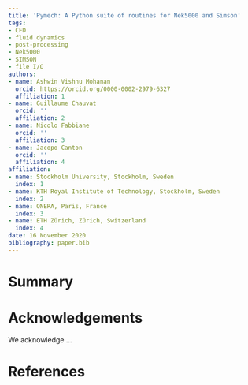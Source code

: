 ```yaml
---
title: 'Pymech: A Python suite of routines for Nek5000 and Simson'
tags:
- CFD
- fluid dynamics
- post-processing
- Nek5000
- SIMSON
- file I/O
authors:
- name: Ashwin Vishnu Mohanan
  orcid: https://orcid.org/0000-0002-2979-6327
  affiliation: 1
- name: Guillaume Chauvat
  orcid: ''
  affiliation: 2
- name: Nicolo Fabbiane
  orcid: ''
  affiliation: 3
- name: Jacopo Canton
  orcid: ''
  affiliation: 4
affiliation:
- name: Stockholm University, Stockholm, Sweden
  index: 1
- name: KTH Royal Institute of Technology, Stockholm, Sweden
  index: 2
- name: ONERA, Paris, France
  index: 3
- name: ETH Zürich, Zürich, Switzerland
  index: 4
date: 16 November 2020
bibliography: paper.bib
---
```

# Summary

# Acknowledgements

We acknowledge ...

# References
